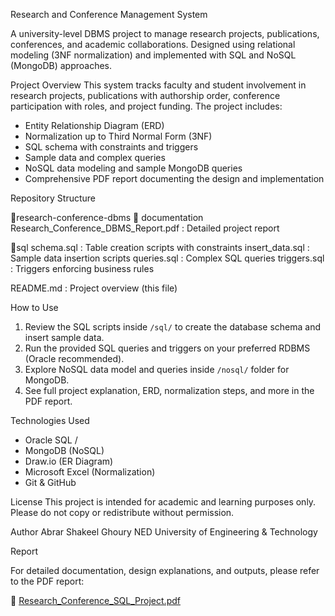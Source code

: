 Research and Conference Management System

A university-level DBMS project to manage research projects, publications, conferences, and academic collaborations. Designed using relational modeling (3NF normalization) and implemented with SQL and NoSQL (MongoDB) approaches.

Project Overview
This system tracks faculty and student involvement in research projects, publications with authorship order, conference participation with roles, and project funding. The project includes:
- Entity Relationship Diagram (ERD)
- Normalization up to Third Normal Form (3NF)
- SQL schema with constraints and triggers
- Sample data and complex queries
- NoSQL data modeling and sample MongoDB queries
- Comprehensive PDF report documenting the design and implementation

Repository Structure

📂research-conference-dbms
    📂 documentation
    Research_Conference_DBMS_Report.pdf : Detailed project report

📂sql
    schema.sql : Table creation scripts with constraints
    insert_data.sql : Sample data insertion scripts
    queries.sql : Complex SQL queries
    triggers.sql : Triggers enforcing business rules

README.md : Project overview (this file)

How to Use
1. Review the SQL scripts inside `/sql/` to create the database schema and insert sample data.
2. Run the provided SQL queries and triggers on your preferred RDBMS (Oracle recommended).
3. Explore NoSQL data model and queries inside `/nosql/` folder for MongoDB.
4. See full project explanation, ERD, normalization steps, and more in the PDF report.

Technologies Used
- Oracle SQL / 
- MongoDB (NoSQL)
- Draw.io (ER Diagram)
- Microsoft Excel (Normalization)
- Git & GitHub

License
This project is intended for academic and learning purposes only. Please do not copy or redistribute without permission.

Author
Abrar Shakeel Ghoury
NED University of Engineering & Technology

Report

For detailed documentation, design explanations, and outputs, please refer to the PDF report:

📄 [Research_Conference_SQL_Project.pdf](./Research-Conference-dbms/Documentation/Research_Conference_SQL_Project.pdf)

